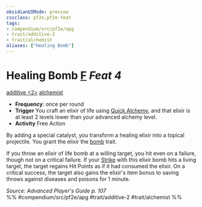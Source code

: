 ```yaml
---
obsidianUIMode: preview
cssclass: pf2e,pf2e-feat
tags:
- compendium/src/pf2e/apg
- trait/additive-2
- trait/alchemist
aliases: ["Healing Bomb"]
---
```

# Healing Bomb  [F](rules/core-rulebook/chapter-9-playing-the-game.md#Actions "Free Action") *Feat 4*  
[additive <2>](rules/traits/additive-2.md "Additive Feat Trait")  [alchemist](rules/traits/alchemist.md "Alchemist Class Trait")  

- **Frequency**: once per round
- **Trigger** You craft an elixir of life using [Quick Alchemy](rules/actions/quick-alchemy.md), and that elixir is at least 2 levels lower than your advanced alchemy level.
- **Activity** Free Action

By adding a special catalyst, you transform a healing elixir into a topical projectile. You grant the elixir the [bomb](rules/traits/bomb.md "Bomb Item Trait") trait.

If you throw an elixir of life bomb at a willing target, you hit even on a failure, though not on a critical failure. If your [Strike](rules/actions/strike.md) with this elixir bomb hits a living target, the target regains Hit Points as if it had consumed the elixir. On a critical success, the target also gains the elixir's item bonus to saving throws against diseases and poisons for 1 minute.

*Source: Advanced Player's Guide p. 107*  
%% #compendium/src/pf2e/apg #trait/additive-2 #trait/alchemist %%